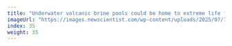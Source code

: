 ```yaml
---
title: "Underwater volcanic brine pools could be home to extreme life forms"
imageUrl: "https://images.newscientist.com/wp-content/uploads/2025/07/15143850/SEI_259096022.jpg?width=788"
index: 35
weight: 35
---
```

